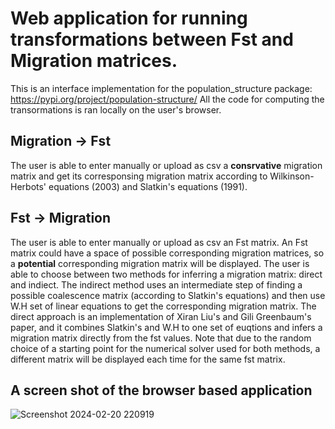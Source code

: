 # Web application for running transformations between Fst and Migration matrices.
This is an interface implementation for the population_structure package: https://pypi.org/project/population-structure/
All the code for computing the transormations is ran locally on the user's browser.
## Migration -> Fst
The user is able to enter manually or upload as csv a **consrvative** migration matrix and get its corresponsing migration matrix 
according to Wilkinson-Herbots' equations (2003) and Slatkin's equations (1991).
## Fst -> Migration
The user is able to enter manually or upload as csv an Fst matrix. An Fst matrix could have a space of possible corresponding migration matrices,
so a **potential** corresponding migration matrix will be displayed. 
The user is able to choose between two methods for inferring a migration matrix: direct and indiect. The indirect method uses an intermediate step 
of finding a possible coalescence matrix (according to Slatkin's equations) and then use W.H set of linear equations to get the corresponding migration matrix.
The direct approach is an implementation of Xiran Liu's and Gili Greenbaum's paper, and it combines Slatkin's and W.H to one set of euqtions and infers a migration
matrix directly from the fst values.
Note that due to the random choice of a starting point for the numerical solver used for both methods, a different matrix will be displayed each time
for the same fst matrix.
## A screen shot of the browser based application
![Screenshot 2024-02-20 220919](https://github.com/Eyal708/WebApplication/assets/101056608/eb1b5f20-8d30-4d37-9e2d-a71e2cd4fc65)



